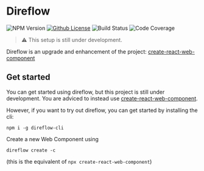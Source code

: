 # Direflow

![NPM Version](https://img.shields.io/npm/v/direflow-cli)
[![Github License](https://img.shields.io/github/license/Silind-Software/direflow)](https://github.com/Silind-Software/direflow/blob/master/LICENSE)
![Build Status](https://github.com/Silind-Software/direflow/workflows/build/badge.svg)
![Code Coverage](https://img.shields.io/codecov/c/github/Silind-Software/direflow)

> :warning: This setup is still under development.  

Direflow is an upgrade and enhancement of the project: [create-react-web-component](https://create-react-web-component.com/)

## Get started

You can get started using direflow, but this project is still under development.
You are adviced to instead use [create-react-web-component](https://create-react-web-component.com/).

However, if you want to try out direflow, you can get started by installing the cli:
```console
npm i -g direflow-cli
```

Create a new Web Component using
```console
direflow create -c
```
(this is the equivalent of `npx create-react-web-component`)